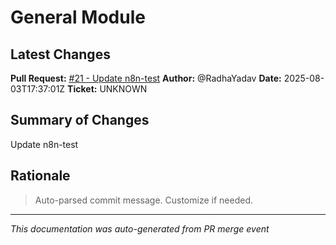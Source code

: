 # General Module

## Latest Changes

**Pull Request:** [#21 - Update n8n-test](https://github.com/RadhaYadav/KaILax-V1/pull/{prNumber})
**Author:** @RadhaYadav
**Date:** 2025-08-03T17:37:01Z
**Ticket:** UNKNOWN

## Summary of Changes

Update n8n-test

## Rationale

> Auto-parsed commit message. Customize if needed.

---

*This documentation was auto-generated from PR merge event*
